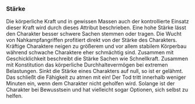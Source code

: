 ### Stärke

Die körperliche Kraft und in gewissen Massen auch der kontrollierte Einsatz dieser Kraft wird durch dieses Attribut
beschrieben. Eine hohe Stärke lässt den Charakter besser schwere Sachen stemmen oder tragen. Die Wucht von
Nahkampfangriffen profitiert direkt von der Stärke des Charakters. Kräftige Charaktere neigen zu größerem und vor
allem stabilem Körperbau während schwache Charaktere eher schmächtig sind. Zusammen mit Geschicklichkeit beschreibt
die Stärke Sachen wie Schnellkraft. Zusammen mit Konstitution das körperliche Durchhaltevermögen bei extremen
Belastungen. Sinkt die Stärke eines Charakters auf null, so ist er gelähmt. Das schließt die Fähigkeit zu atmen mit
ein! Der Tod tritt innerhalb weniger Minuten ein, wenn dem Charakter nicht geholfen wird. Solange ist der Charakter
bei Bewusstsein und hat vielleicht sogar Optionen, sich selbst zu helfen.
